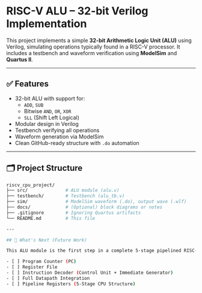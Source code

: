 # RISC-V ALU – 32-bit Verilog Implementation

This project implements a simple **32-bit Arithmetic Logic Unit (ALU)** using Verilog, simulating operations typically found in a RISC-V processor. It includes a testbench and waveform verification using **ModelSim** and **Quartus II**.

---

## ✅ Features

- 32-bit ALU with support for:
  - `ADD`, `SUB`
  - Bitwise `AND`, `OR`, `XOR`
  - `SLL` (Shift Left Logical)
- Modular design in Verilog
- Testbench verifying all operations
- Waveform generation via ModelSim
- Clean GitHub-ready structure with `.do` automation

---

## 🗂️ Project Structure

```bash
riscv_cpu_project/
├── src/              # ALU module (alu.v)
├── testbench/        # Testbench (alu_tb.v)
├── sim/              # ModelSim waveform (.do), output wave (.wlf)
├── docs/             # (Optional) block diagrams or notes
├── .gitignore        # Ignoring Quartus artifacts
└── README.md         # This file

---

## 🔭 What's Next (Future Work)

This ALU module is the first step in a complete 5-stage pipelined RISC-V CPU project. Planned future additions include:

- [ ] Program Counter (PC)
- [ ] Register File
- [ ] Instruction Decoder (Control Unit + Immediate Generator)
- [ ] Full Datapath Integration
- [ ] Pipeline Registers (5-Stage CPU Structure)
